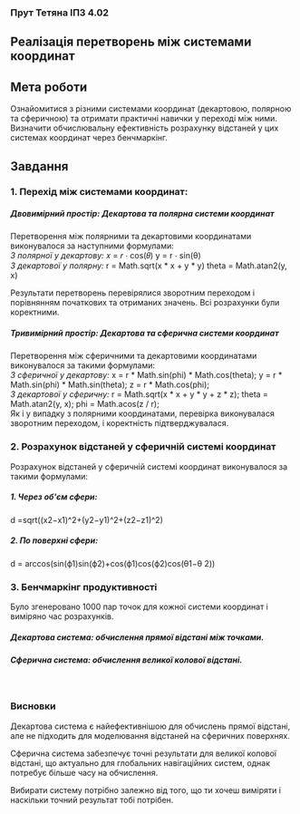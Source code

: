 ### Прут Тетяна ІПЗ 4.02
## Реалізація перетворень між системами координат

## Мета роботи
Ознайомитися з різними системами координат (декартовою, полярною та сферичною) та отримати практичні навички у переході між ними. Визначити обчислювальну ефективність розрахунку відстаней у цих системах координат через бенчмаркінг.

## Завдання 
### 1. Перехід між системами координат:

  ##### Двовимірний простір: Декартова та полярна системи координат   
Перетворення між полярними та декартовими координатами виконувалося за наступними формулами:<br>
  *З полярної у декартову:*
  𝑥 = 𝑟 ⋅ cos(𝜃)
  y = r ⋅ sin(θ)
<br>
  *З декартової у полярну:*
  r = Math.sqrt(x * x + y * y)
  theta = Math.atan2(y, x)

Результати перетворень перевірялися зворотним переходом і порівнянням початкових та отриманих значень. Всі розрахунки були коректними. 
<br>
  ##### Тривимірний простір: Декартова та сферична системи координат
Перетворення між сферичними та декартовими координатами виконувалося за такими формулами:<br>
  *З сферичної у декартову:*
  x = r * Math.sin(phi) * Math.cos(theta);
  y = r * Math.sin(phi) * Math.sin(theta);
  z = r * Math.cos(phi);
<br>
  *З декартової у сферичну:* 
  r = Math.sqrt(x * x + y * y + z * z);
  theta = Math.atan2(y, x);
  phi = Math.acos(z / r);
​<br>
Як і у випадку з полярними координатами, перевірка виконувалася зворотним переходом, і коректність підтверджувалася. 
<br>
### 2. Розрахунок відстаней у сферичній системі координат
Розрахунок відстаней у сферичній системі координат виконувалося за такими формулами:
##### 1. Через об'єм сфери:
   d =sqrt((x2−x1)^2+(y2−y1)^2+(z2−z1)^2)
##### 2. По поверхні сфери:
   d = arccos(sin(ϕ1)sin(ϕ2)+cos(ϕ1​)cos(ϕ2)cos(θ1−θ 2))
<br>
### 3. Бенчмаркінг продуктивності
Було згенеровано 1000 пар точок для кожної системи координат і виміряно час розрахунків.
##### Декартова система: обчислення прямої відстані між точками.
##### Сферична система: обчислення великої колової відстані.
<br>

### Висновки
Декартова система є найефективнішою для обчислень прямої відстані, але не підходить для моделювання відстаней на сферичних поверхнях.

Сферична система забезпечує точні результати для великої колової відстані, що актуально для глобальних навігаційних систем, однак потребує більше часу на обчислення.

Вибирати систему потрібно залежно від того, що ти хочеш виміряти і наскільки точний результат тобі потрібен.
